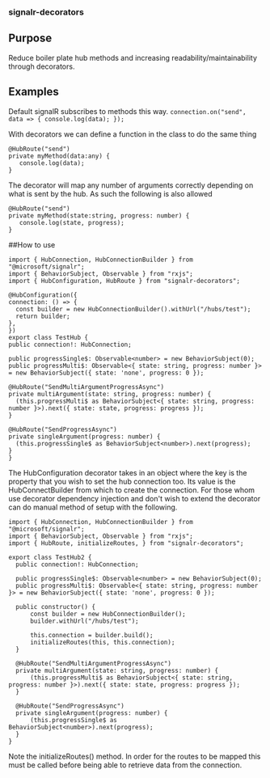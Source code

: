 ### signalr-decorators
## Purpose
Reduce boiler plate hub methods and increasing readability/maintainability through decorators.

## Examples

Default signalR subscribes to methods this way.
`
connection.on("send", data => {
    console.log(data);
});
`

With decorators we can define a function in the class to do the same thing

``` 
@HubRoute("send")
private myMethod(data:any) {
   console.log(data);
}
  ```
The decorator will map any number of arguments correctly depending on what is sent by the hub. As such the following is also allowed

``` 
@HubRoute("send")
private myMethod(state:string, progress: number) {
   console.log(state, progress);
}
  ```
  
  ##How to use
  ```
import { HubConnection, HubConnectionBuilder } from "@microsoft/signalr";
import { BehaviorSubject, Observable } from "rxjs";
import { HubConfiguration, HubRoute } from "signalr-decorators";

@HubConfiguration({
  connection: () => {
    const builder = new HubConnectionBuilder().withUrl("/hubs/test");
    return builder;
  },
})
export class TestHub {
  public connection!: HubConnection;

  public progressSingle$: Observable<number> = new BehaviorSubject(0);
  public progressMulti$: Observable<{ state: string, progress: number }> = new BehaviorSubject({ state: 'none', progress: 0 });

  @HubRoute("SendMultiArgumentProgressAsync")
  private multiArgument(state: string, progress: number) {
    (this.progressMulti$ as BehaviorSubject<{ state: string, progress: number }>).next({ state: state, progress: progress });
  }

  @HubRoute("SendProgressAsync")
  private singleArgument(progress: number) {
    (this.progressSingle$ as BehaviorSubject<number>).next(progress);
  }
}
  ```
  
  The HubConfiguration decorator takes in an object where the key is the property that you wish to set the hub connection too. Its value is the HubConnectBuilder from which to create the connection. For those whom use decorator dependency injection and don't wish to extend the decorator can do manual method of setup with the following.
  
  ```
  import { HubConnection, HubConnectionBuilder } from "@microsoft/signalr";
import { BehaviorSubject, Observable } from "rxjs";
import { HubRoute, initializeRoutes, } from "signalr-decorators";

export class TestHub2 {
    public connection!: HubConnection;

    public progressSingle$: Observable<number> = new BehaviorSubject(0);
    public progressMulti$: Observable<{ state: string, progress: number }> = new BehaviorSubject({ state: 'none', progress: 0 });

    public constructor() {
        const builder = new HubConnectionBuilder();
        builder.withUrl("/hubs/test");

        this.connection = builder.build();
        initializeRoutes(this, this.connection);
    }
    
    @HubRoute("SendMultiArgumentProgressAsync")
    private multiArgument(state: string, progress: number) {
        (this.progressMulti$ as BehaviorSubject<{ state: string, progress: number }>).next({ state: state, progress: progress });
    }

    @HubRoute("SendProgressAsync")
    private singleArgument(progress: number) {
        (this.progressSingle$ as BehaviorSubject<number>).next(progress);
    }
}
  ```
  
  Note the initializeRoutes() method. In order for the routes to be mapped this must be called before being able to retrieve data from the connection.
